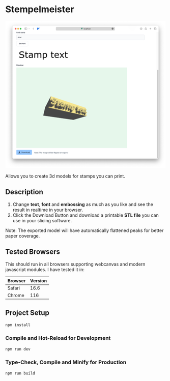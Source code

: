 # Stempelmeister

![Screenshot](screenshot.png)

Allows you to create 3d models for stamps you can print.

## Description
1. Change **text**, **font** and **embossing** as much as you like and see the result in realtime in your browser. 
2. Click the Download Button and download a printable **STL file** you can use in your slicing software.

Note: The exported model will have automatically flattened peaks for better paper coverage.

## Tested Browsers

This should run in all browsers supporting webcanvas and modern javascript modules. I have tested it in:

| Browser     | Version   |
|-------------|-----------|
| Safari      | 16.6      |
| Chrome      | 116      |


## Project Setup

```sh
npm install
```

### Compile and Hot-Reload for Development

```sh
npm run dev
```

### Type-Check, Compile and Minify for Production

```sh
npm run build
```
